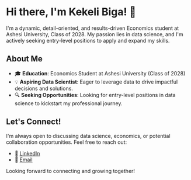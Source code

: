 # Hi there, I'm Kekeli Biga! 👋

I'm a dynamic, detail-oriented, and results-driven Economics student at Ashesi University, Class of 2028. My passion lies in data science, and I'm actively seeking entry-level positions to apply and expand my skills.

## About Me

- 🎓 **Education**: Economics Student at Ashesi University (Class of 2028)
- 💡 **Aspiring Data Scientist**: Eager to leverage data to drive impactful decisions and solutions.
- 🔍 **Seeking Opportunities**: Looking for entry-level positions in data science to kickstart my professional journey.

## Let's Connect!

I'm always open to discussing data science, economics, or potential collaboration opportunities. Feel free to reach out:

- 💼 [LinkedIn](https://www.linkedin.com/in/kekeli-biga)
- 📧 [Email](mailto:kekeli.biga@ashesi.edu.gh)

Looking forward to connecting and growing together!
